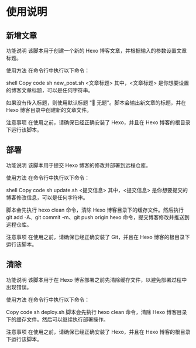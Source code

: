 # 使用说明

## 新增文章
功能说明
该脚本用于创建一个新的 Hexo 博客文章，并根据输入的参数设置文章标题。

使用方法
在命令行中执行以下命令：

shell
Copy code
sh new_post.sh <文章标题>
其中，<文章标题> 是你想要设置的博客文章标题，可以是任何字符串。

如果没有传入标题，则使用默认标题 ":memo: 无题"。脚本会输出新文章的标题，并在 Hexo 博客目录中创建新的文章文件。

注意事项
在使用之前，请确保已经正确安装了 Hexo，并且在 Hexo 博客的根目录下运行该脚本。

## 部署
功能说明
该脚本用于提交 Hexo 博客的修改并部署到远程仓库。

使用方法
在命令行中执行以下命令：

shell
Copy code
sh update.sh <提交信息>
其中，<提交信息> 是你想要提交的博客修改信息，可以是任何字符串。

脚本会先执行 hexo clean 命令，清除 Hexo 博客目录下的缓存文件。然后执行 git add -A、git commit -m、git push origin hexo 命令，提交博客修改并推送到远程仓库。

注意事项
在使用之前，请确保已经正确安装了 Git，并且在 Hexo 博客的根目录下运行该脚本。

## 清除
功能说明
该脚本用于在 Hexo 博客部署之前先清除缓存文件，以避免部署过程中出现错误。

使用方法
在命令行中执行以下命令：

Copy code
sh deploy.sh
脚本会先执行 hexo clean 命令，清除 Hexo 博客目录下的缓存文件。然后可以继续执行部署操作。

注意事项
在使用之前，请确保已经正确安装了 Hexo，并且在 Hexo 博客的根目录下运行该脚本。